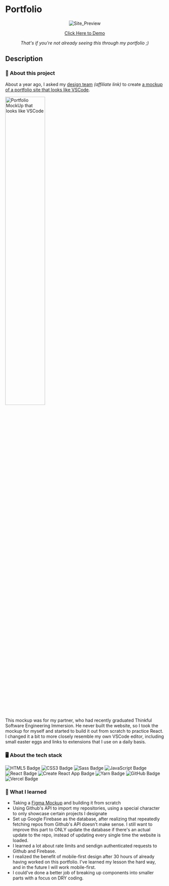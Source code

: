 # Portfolio

<div align="center">

![Site_Preview](https://user-images.githubusercontent.com/5871075/213026800-38515acf-980a-4159-9972-bba2f4b5cffc.png)

[Click Here to Demo](https://katyasarmiento.com)

*That's if you're not already seeing this through my portfolio ;)*

</div>

## Description

### 💼 About this project

About a year ago, I asked my [design team](https://app.manypixels.co/onboard?referral=cjxam0civ6d1z07704c0glafm) *(affiliate link)* to create [a mockup of a portfolio site that looks like VSCode](https://www.figma.com/file/GqXYhDV2zVOPyfx5gRmOOh/P21563---HW-Portfolio?node-id=0%3A1&t=Kep3FCw2dpJ7BLso-1). 

<img width="50%" alt="Portfolio MockUp that looks like VSCode" src="https://user-images.githubusercontent.com/5871075/204670157-a0335eb6-9ee6-4f04-bc1c-e623a3c51aa7.png">

This mockup was for my partner, who had recently graduated Thinkful Software Engineering Immersion. He never built the website, so I took the mockup for myself and started to build it out from scratch to practice React. I changed it a bit to more closely resemble my own VSCode editor, including small easter eggs and links to extensions that I use on a daily basis.

### 🖥 About the tech stack

![HTML5 Badge](https://img.shields.io/badge/HTML5-E34F26?logo=html5&logoColor=fff&style=for-the-badge) ![CSS3 Badge](https://img.shields.io/badge/CSS3-1572B6?logo=css3&logoColor=fff&style=for-the-badge) ![Sass Badge](https://img.shields.io/badge/Sass-C69?logo=sass&logoColor=fff&style=for-the-badge) ![JavaScript Badge](https://img.shields.io/badge/JavaScript-F7DF1E?logo=javascript&logoColor=000&style=for-the-badge) ![React Badge](https://img.shields.io/badge/React-61DAFB?logo=react&logoColor=000&style=for-the-badge) ![Create React App Badge](https://img.shields.io/badge/Create%20React%20App-09D3AC?logo=createreactapp&logoColor=fff&style=for-the-badge) ![Yarn Badge](https://img.shields.io/badge/Yarn-2C8EBB?logo=yarn&logoColor=fff&style=for-the-badge) ![GitHub Badge](https://img.shields.io/badge/GitHub-181717?logo=github&logoColor=fff&style=for-the-badge) ![Vercel Badge](https://img.shields.io/badge/Vercel-000?logo=vercel&logoColor=fff&style=for-the-badge)

### 🧠 What I learned

- Taking a [Figma Mockup](https://www.figma.com/file/GqXYhDV2zVOPyfx5gRmOOh/P21563---HW-Portfolio?node-id=0%3A1&t=Kep3FCw2dpJ7BLso-1) and building it from scratch
- Using Github's API to import my repositories, using a special character to only showcase certain projects I designate
- Set up Google Firebase as the database, after realizing that repeatedly fetching repos from Github's API doesn't make sense. I still want to improve this part to ONLY update the database if there's an actual update to the repo, instead of updating every single time the website is loaded.
- I learned a lot about rate limits and sendign authenticated requests to Github and Firebase.
- I realized the benefit of mobile-first design after 30 hours of already having worked on this portfolio. I've learned my lesson the hard way, and in the future I will work mobile-first. 
- I could've done a better job of breaking up components into smaller parts with a focus on DRY coding.